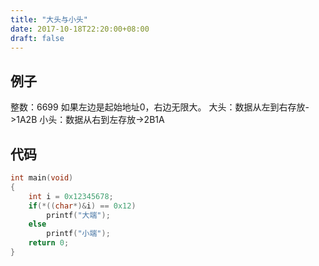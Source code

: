 ```yaml
---
title: "大头与小头"
date: 2017-10-18T22:20:00+08:00
draft: false
---
```


## 例子
整数：6699
如果左边是起始地址0，右边无限大。
大头：数据从左到右存放->1A2B
小头：数据从右到左存放->2B1A


## 代码
```c
int main(void)  
{  
    int i = 0x12345678;  
    if(*((char*)&i) == 0x12)  
        printf("大端");  
    else  
        printf("小端");  
    return 0;  
}
```